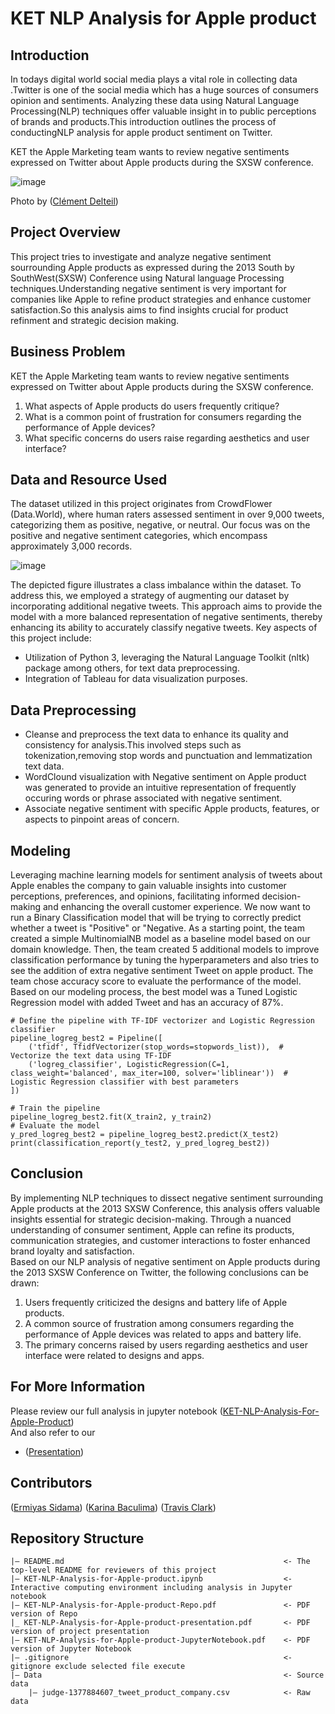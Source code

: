 # KET NLP Analysis for Apple product
## Introduction
In todays digital world social media plays a vital role in collecting data .Twitter is one of the social media which  has a huge sources of consumers opinion and sentiments. Analyzing these data using Natural Language Processing(NLP) techniques offer valuable insight in to public perceptions of brands and products.This introduction outlines the process of conductingNLP analysis for apple product sentiment on Twitter.

KET the Apple Marketing team wants to review negative sentiments expressed on Twitter about Apple products during the SXSW conference.

![image](https://github.com/ermiyas-sidama/NLP-Analysis-for-Apple-product/assets/160514617/1e98365a-023e-4ebe-94c2-1d3ecf62c47b)

Photo by ([Clément Delteil](https://pub.towardsai.net/unsupervised-sentiment-analysis-with-real-world-data-500-000-tweets-on-elon-musk-3f0653135558))


## Project Overview

This project tries to investigate and analyze negative sentiment sourrounding Apple products as expressed during the 2013 South by SouthWest(SXSW) Conference using Natural language Processing techniques.Understanding negative sentiment is very important for companies like Apple to refine product strategies and enhance customer satisfaction.So this analysis aims to find insights crucial for product  refinment and strategic decision making.
## Business Problem

KET the Apple Marketing team wants to review negative sentiments expressed on Twitter about Apple products during the SXSW conference.
1. What aspects of Apple products do users frequently critique?
2. What is a common point of frustration for consumers regarding the performance of Apple devices?
3. What specific concerns do users raise regarding aesthetics and user interface?

## Data and Resource Used

The dataset utilized in this project originates from CrowdFlower (Data.World), where human raters assessed sentiment in over 9,000 tweets, categorizing them as positive, negative, or neutral. Our focus was on the positive and negative sentiment categories, which encompass approximately 3,000 records.

![image](https://github.com/ermiyas-sidama/NLP-Analysis-for-Apple-product/assets/160514617/8aa2b1f5-0bf3-4f83-8ff1-725745d7f3fa)



The depicted figure illustrates a class imbalance within the dataset. To address this, we employed a strategy of augmenting our dataset by incorporating additional negative tweets. This approach aims to provide the model with a more balanced representation of negative sentiments, thereby enhancing its ability to accurately classify negative tweets.
Key aspects of this project include:
- Utilization of Python 3, leveraging the Natural Language Toolkit (nltk) package among others, for text data preprocessing.
- Integration of Tableau for data visualization purposes.
  
## Data Preprocessing

- Cleanse and preprocess the text data to enhance its quality and consistency for analysis.This involved steps such as tokenization,removing stop words and punctuation and lemmatization text data.
- WordClound visualization with Negative sentiment on Apple product was generated to provide an intuitive representation of frequently occuring words or phrase associated with negative sentiment.
- Associate negative sentiment with specific Apple products, features, or aspects to pinpoint areas of concern.

## Modeling

Leveraging machine learning models for sentiment analysis of tweets about Apple enables the company to gain valuable insights into customer perceptions, preferences, and opinions, facilitating informed decision-making and enhancing the overall customer experience. We now want to run a Binary Classification model that will be trying to correctly predict whether a tweet is "Positive" or "Negative.
As a starting point, the team created a simple MultinomialNB model as a baseline model based on our domain knowledge. Then, the team created 5 additional models to improve classification performance by tuning the hyperparameters and also tries to see the addition of extra negative sentiment Tweet on apple product. The team chose accuracy score to evaluate the performance of the model.\
Based on our modeling process, the best model was a Tuned Logistic Regression model with added Tweet and has an accuracy of 87%.
```
# Define the pipeline with TF-IDF vectorizer and Logistic Regression classifier
pipeline_logreg_best2 = Pipeline([
    ('tfidf', TfidfVectorizer(stop_words=stopwords_list)),  # Vectorize the text data using TF-IDF
    ('logreg_classifier', LogisticRegression(C=1, class_weight='balanced', max_iter=100, solver='liblinear'))  # Logistic Regression classifier with best parameters
])

# Train the pipeline
pipeline_logreg_best2.fit(X_train2, y_train2)
# Evaluate the model
y_pred_logreg_best2 = pipeline_logreg_best2.predict(X_test2)
print(classification_report(y_test2, y_pred_logreg_best2))
```
## Conclusion

By implementing NLP techniques to dissect negative sentiment surrounding Apple products at the 2013 SXSW Conference, this analysis offers valuable insights essential for strategic decision-making. Through a nuanced understanding of consumer sentiment, Apple can refine its products, communication strategies, and customer interactions to foster enhanced brand loyalty and satisfaction.\
Based on our NLP analysis of negative sentiment on Apple products during the 2013 SXSW Conference on Twitter, the following conclusions can be drawn:

1. Users frequently criticized the designs and battery life of Apple products.
2. A common source of frustration among consumers regarding the performance of Apple devices was related to apps and battery life.
3. The primary concerns raised by users regarding aesthetics and user interface were related to designs and apps.
## For More Information

Please review our full analysis in jupyter notebook ([KET-NLP-Analysis-For-Apple-Product](https://github.com/ermiyas-sidama/KET-NLP-Analysis-For-Apple-Product/blob/main/KET-NLP-Analysis-For-Apple-Product.ipynb))\
And also refer to our 
- ([Presentation](https://www.canva.com/design/DAGEpfKhGSA/70EH7vs7p4lsmEqbvKAyvA/edit?utm_content=DAGEpfKhGSA&utm_campaign=designshare&utm_medium=link2&utm_source=sharebutton)) 

## Contributors

([Ermiyas Sidama](https://github.com/ermiyas-sidama))
([Karina Baculima](https://github.com/karisteph ))
([Travis Clark](https://github.com/TravisClark1432 )) 

## Repository Structure

```
|— README.md                                                 <- The top-level README for reviewers of this project
|— KET-NLP-Analysis-for-Apple-product.ipynb                  <- Interactive computing environment including analysis in Jupyter notebook
|— KET-NLP-Analysis-for-Apple-product-Repo.pdf               <- PDF version of Repo
|_ KET-NLP-Analysis-for-Apple-product-presentation.pdf       <- PDF version of project presentation                                               |— KET-NLP-Analysis-for-Apple-product-JupyterNotebook.pdf    <- PDF version of Jupyter Notebook                                                  
|— .gitignore                                                <- gitignore exclude selected file execute
|— Data                                                      <- Source data
    |— judge-1377884607_tweet_product_company.csv            <- Raw data

```
       

